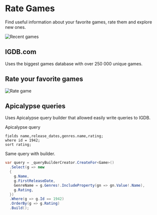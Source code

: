 # Rate Games

Find useful information about your favorite games, rate them and explore new ones.

![Recent games](https://github.com/t-eldar/rate-games/assets/74774738/a844bf6b-0a55-456c-b05c-f323f39f275d)

## IGDB.com

Uses the biggest games database with over 250 000 unique games.

## Rate your favorite games
![Rate game](https://github.com/t-eldar/rate-games/assets/74774738/038a2973-5e13-4eec-94ab-a57dcb32c0bb)

## Apicalypse queries

Uses Apicalypse query builder that allowed easily write queries to IGDB.

Apicalypse query
```
fields name,release_dates,genres.name,rating;
where id = 1942; 
sort rating;
```

Same query with builder.
```cs
var query = _queryBuilderCreator.CreateFor<Game>()
  .Select(g => new
  {
    g.Name,
    g.FirstReleaseDate,
    GenreName = g.Genres!.IncludeProperty(gn => gn.Value!.Name),
    g.Rating,
  })
  .Where(g => g.Id == 1942)
  .OrderBy(g => g.Rating)
  .Build();
```
